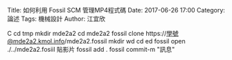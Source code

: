 Title:  如何利用 Fossil SCM 管理MP4程式碼
Date: 2017-06-26 17:00 
Category: 論述
Tags: 機械設計
Author: 江宜欣

C
cd tmp
mkdir mde2a2
cd mde2a2
fossil clone https://學號@mde2a2.kmol.info/mde2a2.fossil
mkdir wd
cd ed
fossil open ./../mde2a2.fosiil
貼影片
fossil add .
fossil commit-m "訊息"
